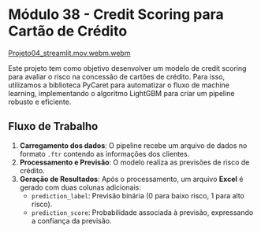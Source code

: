# Módulo 38 - Credit Scoring para Cartão de Crédito

[Projeto04_streamlit.mov.webm.webm](https://github.com/user-attachments/assets/6e306288-2402-47ac-a09b-e0d12b19571b)

Este projeto tem como objetivo desenvolver um modelo de credit scoring para avaliar o risco na concessão de cartões de crédito. Para isso, utilizamos a biblioteca PyCaret para automatizar o fluxo de machine learning, implementando o algoritmo LightGBM para criar um pipeline robusto e eficiente.

## Fluxo de Trabalho

1. **Carregamento dos dados**: O pipeline recebe um arquivo de dados no formato `.ftr` contendo as informações dos clientes.
2. **Processamento e Previsão**: O modelo realiza as previsões de risco de crédito.
3. **Geração de Resultados**: Após o processamento, um arquivo **Excel** é gerado com duas colunas adicionais:
   - `prediction_label`: Previsão binária (0 para baixo risco, 1 para alto risco).
   - `prediction_score`: Probabilidade associada à previsão, expressando a confiança da previsão.
